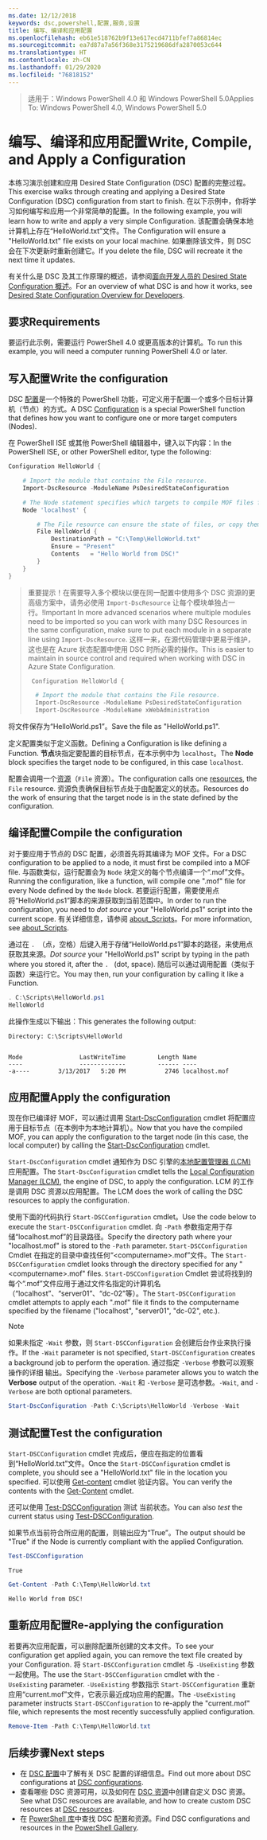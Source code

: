 ```yaml
---
ms.date: 12/12/2018
keywords: dsc,powershell,配置,服务,设置
title: 编写、编译和应用配置
ms.openlocfilehash: eb61e518762b9f13e617ecd4711bfef7a86814ec
ms.sourcegitcommit: ea7d87a7a56f368e3175219686dfa2870053c644
ms.translationtype: HT
ms.contentlocale: zh-CN
ms.lasthandoff: 01/29/2020
ms.locfileid: "76818152"
---
```

> <span data-ttu-id="726ec-103">适用于：Windows PowerShell 4.0 和 Windows PowerShell 5.0</span><span class="sxs-lookup"><span data-stu-id="726ec-103">Applies To: Windows PowerShell 4.0, Windows PowerShell 5.0</span></span>

# <a name="write-compile-and-apply-a-configuration"></a><span data-ttu-id="726ec-104">编写、编译和应用配置</span><span class="sxs-lookup"><span data-stu-id="726ec-104">Write, Compile, and Apply a Configuration</span></span>

<span data-ttu-id="726ec-105">本练习演示创建和应用 Desired State Configuration (DSC) 配置的完整过程。</span><span class="sxs-lookup"><span data-stu-id="726ec-105">This exercise walks through creating and applying a Desired State Configuration (DSC) configuration from start to finish.</span></span>
<span data-ttu-id="726ec-106">在以下示例中，你将学习如何编写和应用一个非常简单的配置。</span><span class="sxs-lookup"><span data-stu-id="726ec-106">In the following example, you will learn how to write and apply a very simple Configuration.</span></span> <span data-ttu-id="726ec-107">该配置会确保本地计算机上存在“HelloWorld.txt”文件。</span><span class="sxs-lookup"><span data-stu-id="726ec-107">The Configuration will ensure a "HelloWorld.txt" file exists on your local machine.</span></span> <span data-ttu-id="726ec-108">如果删除该文件，则 DSC 会在下次更新时重新创建它。</span><span class="sxs-lookup"><span data-stu-id="726ec-108">If you delete the file, DSC will recreate it the next time it updates.</span></span>

<span data-ttu-id="726ec-109">有关什么是 DSC 及其工作原理的概述，请参阅[面向开发人员的 Desired State Configuration 概述](../overview/overview.md)。</span><span class="sxs-lookup"><span data-stu-id="726ec-109">For an overview of what DSC is and how it works, see [Desired State Configuration Overview for Developers](../overview/overview.md).</span></span>

## <a name="requirements"></a><span data-ttu-id="726ec-110">要求</span><span class="sxs-lookup"><span data-stu-id="726ec-110">Requirements</span></span>

<span data-ttu-id="726ec-111">要运行此示例，需要运行 PowerShell 4.0 或更高版本的计算机。</span><span class="sxs-lookup"><span data-stu-id="726ec-111">To run this example, you will need a computer running PowerShell 4.0 or later.</span></span>

## <a name="write-the-configuration"></a><span data-ttu-id="726ec-112">写入配置</span><span class="sxs-lookup"><span data-stu-id="726ec-112">Write the configuration</span></span>

<span data-ttu-id="726ec-113">DSC [配置](configurations.md)是一个特殊的 PowerShell 功能，可定义用于配置一个或多个目标计算机（节点）的方式。</span><span class="sxs-lookup"><span data-stu-id="726ec-113">A DSC [Configuration](configurations.md) is a special PowerShell function that defines how you want to configure one or more target computers (Nodes).</span></span>

<span data-ttu-id="726ec-114">在 PowerShell ISE 或其他 PowerShell 编辑器中，键入以下内容：</span><span class="sxs-lookup"><span data-stu-id="726ec-114">In the PowerShell ISE, or other PowerShell editor, type the following:</span></span>

```powershell
Configuration HelloWorld {

    # Import the module that contains the File resource.
    Import-DscResource -ModuleName PsDesiredStateConfiguration

    # The Node statement specifies which targets to compile MOF files for, when this configuration is executed.
    Node 'localhost' {

        # The File resource can ensure the state of files, or copy them from a source to a destination with persistent updates.
        File HelloWorld {
            DestinationPath = "C:\Temp\HelloWorld.txt"
            Ensure = "Present"
            Contents   = "Hello World from DSC!"
        }
    }
}
```

> <span data-ttu-id="726ec-115">重要提示！在需要导入多个模块以便在同一配置中使用多个 DSC 资源的更高级方案中，请务必使用 `Import-DscResource` 让每个模块单独占一行。</span><span class="sxs-lookup"><span data-stu-id="726ec-115">!Important In more advanced scenarios where multiple modules need to be imported so you can work with many DSC Resources in the same configuration, make sure to put each module in a separate line using `Import-DscResource`.</span></span>
> <span data-ttu-id="726ec-116">这样一来，在源代码管理中更易于维护，这也是在 Azure 状态配置中使用 DSC 时所必需的操作。</span><span class="sxs-lookup"><span data-stu-id="726ec-116">This is easier to maintain in source control and required when working with DSC in Azure State Configuration.</span></span>
>
> ```powershell
>  Configuration HelloWorld {
>
>   # Import the module that contains the File resource.
>   Import-DscResource -ModuleName PsDesiredStateConfiguration
>   Import-DscResource -ModuleName xWebAdministration
>
> ```

<span data-ttu-id="726ec-117">将文件保存为“HelloWorld.ps1”。</span><span class="sxs-lookup"><span data-stu-id="726ec-117">Save the file as "HelloWorld.ps1".</span></span>

<span data-ttu-id="726ec-118">定义配置类似于定义函数。</span><span class="sxs-lookup"><span data-stu-id="726ec-118">Defining a Configuration is like defining a Function.</span></span> <span data-ttu-id="726ec-119">**节点**块指定要配置的目标节点，在本示例中为 `localhost`。</span><span class="sxs-lookup"><span data-stu-id="726ec-119">The **Node** block specifies the target node to be configured, in this case `localhost`.</span></span>

<span data-ttu-id="726ec-120">配置会调用一个[资源](../resources/resources.md)（`File` 资源）。</span><span class="sxs-lookup"><span data-stu-id="726ec-120">The configuration calls one [resources](../resources/resources.md), the `File` resource.</span></span> <span data-ttu-id="726ec-121">资源负责确保目标节点处于由配置定义的状态。</span><span class="sxs-lookup"><span data-stu-id="726ec-121">Resources do the work of ensuring that the target node is in the state defined by the configuration.</span></span>

## <a name="compile-the-configuration"></a><span data-ttu-id="726ec-122">编译配置</span><span class="sxs-lookup"><span data-stu-id="726ec-122">Compile the configuration</span></span>

<span data-ttu-id="726ec-123">对于要应用于节点的 DSC 配置，必须首先将其编译为 MOF 文件。</span><span class="sxs-lookup"><span data-stu-id="726ec-123">For a DSC configuration to be applied to a node, it must first be compiled into a MOF file.</span></span>
<span data-ttu-id="726ec-124">与函数类似，运行配置会为 `Node` 块定义的每个节点编译一个“.mof”文件。</span><span class="sxs-lookup"><span data-stu-id="726ec-124">Running the configuration, like a function, will compile one ".mof" file for every Node defined by the `Node` block.</span></span>
<span data-ttu-id="726ec-125">若要运行配置，需要使用点  将“HelloWorld.ps1”脚本的来源获取到当前范围中。</span><span class="sxs-lookup"><span data-stu-id="726ec-125">In order to run the configuration, you need to *dot source* your "HelloWorld.ps1" script into the current scope.</span></span>
<span data-ttu-id="726ec-126">有关详细信息，请参阅 [about_Scripts](/powershell/module/microsoft.powershell.core/about/about_scripts?view=powershell-6#script-scope-and-dot-sourcing)。</span><span class="sxs-lookup"><span data-stu-id="726ec-126">For more information, see [about_Scripts](/powershell/module/microsoft.powershell.core/about/about_scripts?view=powershell-6#script-scope-and-dot-sourcing).</span></span>

<!-- markdownlint-disable MD038 -->
<span data-ttu-id="726ec-127"> 通过在 `. `（点，空格）后键入用于存储“HelloWorld.ps1”脚本的路径，来使用点获取其来源。</span><span class="sxs-lookup"><span data-stu-id="726ec-127">*Dot source* your "HelloWorld.ps1" script by typing in the path where you stored it, after the `. ` (dot, space).</span></span> <span data-ttu-id="726ec-128">随后可以通过调用配置（类似于函数）来运行它。</span><span class="sxs-lookup"><span data-stu-id="726ec-128">You may then, run your configuration by calling it like a Function.</span></span>
<!-- markdownlint-enable MD038 -->

```powershell
. C:\Scripts\HelloWorld.ps1
HelloWorld
```

<span data-ttu-id="726ec-129">此操作生成以下输出：</span><span class="sxs-lookup"><span data-stu-id="726ec-129">This generates the following output:</span></span>

```output
Directory: C:\Scripts\HelloWorld


Mode                LastWriteTime         Length Name
----                -------------         ------ ----
-a----        3/13/2017   5:20 PM           2746 localhost.mof
```

## <a name="apply-the-configuration"></a><span data-ttu-id="726ec-130">应用配置</span><span class="sxs-lookup"><span data-stu-id="726ec-130">Apply the configuration</span></span>

<span data-ttu-id="726ec-131">现在你已编译好 MOF，可以通过调用 [Start-DscConfiguration](/powershell/module/psdesiredstateconfiguration/start-dscconfiguration) cmdlet 将配置应用于目标节点（在本例中为本地计算机）。</span><span class="sxs-lookup"><span data-stu-id="726ec-131">Now that you have the compiled MOF, you can apply the configuration to the target node (in this case, the local computer) by calling the [Start-DscConfiguration](/powershell/module/psdesiredstateconfiguration/start-dscconfiguration) cmdlet.</span></span>

<span data-ttu-id="726ec-132">`Start-DscConfiguration` cmdlet 通知作为 DSC 引擎的[本地配置管理器 (LCM)](../managing-nodes/metaConfig.md) 应用配置。</span><span class="sxs-lookup"><span data-stu-id="726ec-132">The `Start-DscConfiguration` cmdlet tells the [Local Configuration Manager (LCM)](../managing-nodes/metaConfig.md), the engine of DSC, to apply the configuration.</span></span>
<span data-ttu-id="726ec-133">LCM 的工作是调用 DSC 资源以应用配置。</span><span class="sxs-lookup"><span data-stu-id="726ec-133">The LCM does the work of calling the DSC resources to apply the configuration.</span></span>

<span data-ttu-id="726ec-134">使用下面的代码执行 `Start-DSCConfiguration` cmdlet。</span><span class="sxs-lookup"><span data-stu-id="726ec-134">Use the code below to execute the `Start-DSCConfiguration` cmdlet.</span></span> <span data-ttu-id="726ec-135">向 `-Path` 参数指定用于存储“localhost.mof”的目录路径。</span><span class="sxs-lookup"><span data-stu-id="726ec-135">Specify the directory path where your "localhost.mof" is stored to the `-Path` parameter.</span></span> <span data-ttu-id="726ec-136">`Start-DSCConfiguration` Cmdlet 在指定的目录中查找任何“\<computername\>.mof”文件。</span><span class="sxs-lookup"><span data-stu-id="726ec-136">The `Start-DSCConfiguration` cmdlet looks through the directory specified for any "\<computername\>.mof" files.</span></span> <span data-ttu-id="726ec-137">`Start-DSCConfiguration` Cmdlet 尝试将找到的每个“.mof”文件应用于通过文件名指定的计算机名（“localhost”、“server01”、“dc-02”等）。</span><span class="sxs-lookup"><span data-stu-id="726ec-137">The `Start-DSCConfiguration` cmdlet attempts to apply each ".mof" file it finds to the computername specified by the filename ("localhost", "server01", "dc-02", etc.).</span></span>

> [!NOTE]
> <span data-ttu-id="726ec-138">如果未指定 `-Wait` 参数，则 `Start-DSCConfiguration` 会创建后台作业来执行操作。</span><span class="sxs-lookup"><span data-stu-id="726ec-138">If the `-Wait` parameter is not specified, `Start-DSCConfiguration` creates a background job to perform the operation.</span></span> <span data-ttu-id="726ec-139">通过指定 `-Verbose` 参数可以观察操作的详细  输出。</span><span class="sxs-lookup"><span data-stu-id="726ec-139">Specifying the `-Verbose` parameter allows you to watch the **Verbose** output of the operation.</span></span> <span data-ttu-id="726ec-140">`-Wait` 和 `-Verbose` 是可选参数。</span><span class="sxs-lookup"><span data-stu-id="726ec-140">`-Wait`, and `-Verbose` are both optional parameters.</span></span>

```powershell
Start-DscConfiguration -Path C:\Scripts\HelloWorld -Verbose -Wait
```

## <a name="test-the-configuration"></a><span data-ttu-id="726ec-141">测试配置</span><span class="sxs-lookup"><span data-stu-id="726ec-141">Test the configuration</span></span>

<span data-ttu-id="726ec-142">`Start-DSCConfiguration` cmdlet 完成后，便应在指定的位置看到“HelloWorld.txt”文件。</span><span class="sxs-lookup"><span data-stu-id="726ec-142">Once the `Start-DSCConfiguration` cmdlet is complete, you should see a "HelloWorld.txt" file in the location you specified.</span></span> <span data-ttu-id="726ec-143">可以使用 [Get-content](/powershell/module/microsoft.powershell.management/get-content) cmdlet 验证内容。</span><span class="sxs-lookup"><span data-stu-id="726ec-143">You can verify the contents with the [Get-Content](/powershell/module/microsoft.powershell.management/get-content) cmdlet.</span></span>

<span data-ttu-id="726ec-144">还可以使用 [Test-DSCConfiguration](/powershell/module/psdesiredstateconfiguration/Test-DSCConfiguration) 测试  当前状态。</span><span class="sxs-lookup"><span data-stu-id="726ec-144">You can also *test* the current status using [Test-DSCConfiguration](/powershell/module/psdesiredstateconfiguration/Test-DSCConfiguration).</span></span>

<span data-ttu-id="726ec-145">如果节点当前符合所应用的配置，则输出应为“True”。</span><span class="sxs-lookup"><span data-stu-id="726ec-145">The output should be "True" if the Node is currently compliant with the applied Configuration.</span></span>

```powershell
Test-DSCConfiguration
```

```output
True
```

```powershell
Get-Content -Path C:\Temp\HelloWorld.txt
```

```output
Hello World from DSC!
```

## <a name="re-applying-the-configuration"></a><span data-ttu-id="726ec-146">重新应用配置</span><span class="sxs-lookup"><span data-stu-id="726ec-146">Re-applying the configuration</span></span>

<span data-ttu-id="726ec-147">若要再次应用配置，可以删除配置所创建的文本文件。</span><span class="sxs-lookup"><span data-stu-id="726ec-147">To see your configuration get applied again, you can remove the text file created by your Configuration.</span></span> <span data-ttu-id="726ec-148">将 `Start-DSCConfiguration` cmdlet 与 `-UseExisting` 参数一起使用。</span><span class="sxs-lookup"><span data-stu-id="726ec-148">The use the `Start-DSCConfiguration` cmdlet with the `-UseExisting` parameter.</span></span> <span data-ttu-id="726ec-149">`-UseExisting` 参数指示 `Start-DSCConfiguration` 重新应用“current.mof”文件，它表示最近成功应用的配置。</span><span class="sxs-lookup"><span data-stu-id="726ec-149">The `-UseExisting` parameter instructs `Start-DSCConfiguration` to re-apply the "current.mof" file, which represents the most recently successfully applied configuration.</span></span>

```powershell
Remove-Item -Path C:\Temp\HelloWorld.txt
```

## <a name="next-steps"></a><span data-ttu-id="726ec-150">后续步骤</span><span class="sxs-lookup"><span data-stu-id="726ec-150">Next steps</span></span>

- <span data-ttu-id="726ec-151">在 [DSC 配置](configurations.md)中了解有关 DSC 配置的详细信息。</span><span class="sxs-lookup"><span data-stu-id="726ec-151">Find out more about DSC configurations at [DSC configurations](configurations.md).</span></span>
- <span data-ttu-id="726ec-152">查看哪些 DSC 资源可用，以及如何在 [DSC 资源](../resources/resources.md)中创建自定义 DSC 资源。</span><span class="sxs-lookup"><span data-stu-id="726ec-152">See what DSC resources are available, and how to create custom DSC resources at [DSC resources](../resources/resources.md).</span></span>
- <span data-ttu-id="726ec-153">在 [PowerShell 库](https://www.powershellgallery.com/)中查找 DSC 配置和资源。</span><span class="sxs-lookup"><span data-stu-id="726ec-153">Find DSC configurations and resources in the [PowerShell Gallery](https://www.powershellgallery.com/).</span></span>
